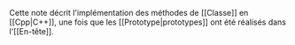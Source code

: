Cette note décrit l'implémentation des méthodes de [[Classe]] en [[Cpp|C++]], une fois que les [[Prototype|prototypes]] ont été réalisés dans l'[[En-tête]].